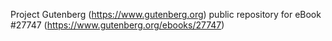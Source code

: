 Project Gutenberg (https://www.gutenberg.org) public repository for eBook #27747 (https://www.gutenberg.org/ebooks/27747)
